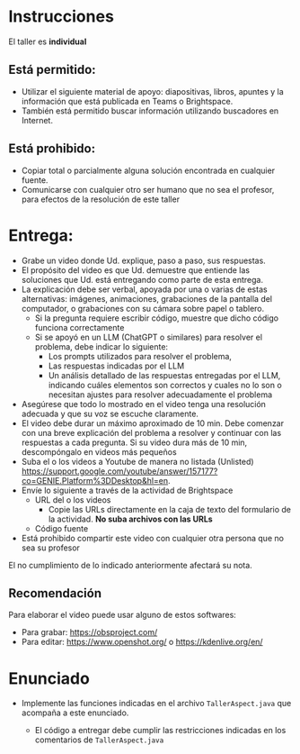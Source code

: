 # Instrucciones
El taller es **individual**

## Está permitido:
- Utilizar el siguiente material de apoyo: diapositivas, libros, apuntes y la información que está publicada en Teams o Brightspace.
- También está permitido buscar información utilizando buscadores en Internet.

## Está prohibido:
- Copiar total o parcialmente alguna solución encontrada en cualquier fuente. 
- Comunicarse con cualquier otro ser humano que no sea el profesor, para efectos de la resolución de este taller

# Entrega:
- Grabe un video donde Ud. explique, paso a paso, sus respuestas. 
- El propósito del video es que Ud. demuestre que entiende las soluciones que Ud. está entregando como parte de esta entrega.
- La explicación debe ser verbal, apoyada por una o varias de estas alternativas: imágenes, animaciones, grabaciones de la pantalla del computador, o grabaciones con su cámara sobre papel o tablero. 
    - Si la pregunta requiere escribir código, muestre que dicho código funciona correctamente
    - Si se apoyó en un LLM (ChatGPT o similares) para resolver el problema, debe indicar lo siguiente:
        - Los prompts utilizados para resolver el problema, 
        - Las respuestas indicadas por el LLM
        - Un análisis detallado de las respuestas entregadas por el LLM, indicando cuáles elementos son correctos y cuales no lo son o necesitan ajustes para resolver adecuadamente el problema
- Asegúrese que todo lo mostrado en el video tenga una resolución adecuada y que su voz se escuche claramente.
- El video debe durar un máximo aproximado de 10 min. Debe comenzar con una breve explicación del problema a resolver y continuar con las respuestas a cada pregunta. Si su video dura más de 10 min, descompóngalo en videos más pequeños
- Suba el o los videos a Youtube de manera no listada (Unlisted) https://support.google.com/youtube/answer/157177?co=GENIE.Platform%3DDesktop&hl=en. 
- Envíe lo siguiente a través de la actividad de Brightspace
    * URL del o los videos
        - Copie las URLs directamente en la caja de texto del formulario de la actividad. **No suba archivos con las URLs**
    * Código fuente
- Está prohibido compartir este video con cualquier otra persona que no sea su profesor

El no cumplimiento de lo indicado anteriormente afectará su nota.

## Recomendación
Para elaborar el video puede usar alguno de estos softwares:
* Para grabar: https://obsproject.com/ 
* Para editar: https://www.openshot.org/ o https://kdenlive.org/en/ 


# Enunciado
- Implemente las funciones indicadas en el archivo `TallerAspect.java` que acompaña a este enunciado. 

    * El código a entregar debe cumplir las restricciones indicadas en los comentarios de `TallerAspect.java`